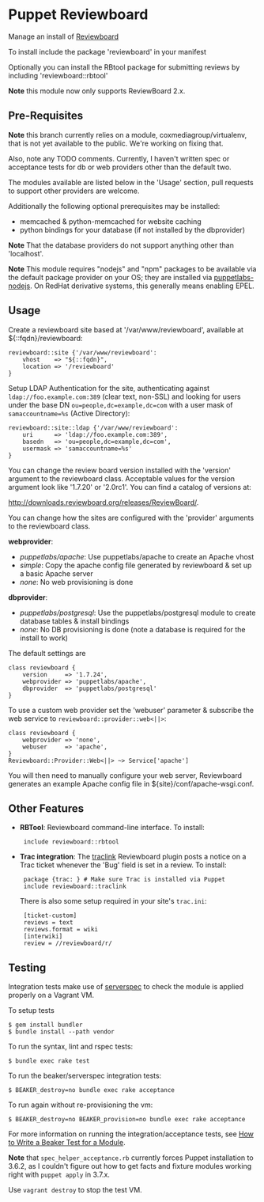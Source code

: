 Puppet Reviewboard
==================

Manage an install of [Reviewboard](http://www.reviewboard.org)

To install include the package 'reviewboard' in your manifest

Optionally you can install the RBtool package for submitting reviews by
including 'reviewboard::rbtool'

**Note** this module now only supports ReviewBoard 2.x.

Pre-Requisites
--------------

**Note** this branch currently relies on a module, coxmediagroup/virtualenv,
that is not yet available to the public. We're working on fixing that.

Also, note any TODO comments. Currently, I haven't written spec or acceptance
tests for db or web providers other than the default two.

The modules available are listed below in the 'Usage' section, pull requests to
support other providers are welcome.

Additionally the following optional prerequisites may be installed:

 * memcached & python-memcached for website caching
 * python bindings for your database (if not installed by the dbprovider)

**Note** That the database providers do not support anything other than 'localhost'.

**Note** This module requires "nodejs" and "npm" packages to be available via the default
package provider on your OS; they are installed via [puppetlabs-nodejs](https://forge.puppetlabs.com/puppetlabs/nodejs).
On RedHat derivative systems, this generally means enabling EPEL.

Usage
-----

Create a reviewboard site based at '/var/www/reviewboard', available at ${::fqdn}/reviewboard:

    reviewboard::site {'/var/www/reviewboard':
        vhost    => "${::fqdn}",
        location => '/reviewboard'
    }

Setup LDAP Authentication for the site, authenticating against ``ldap://foo.example.com:389``
(clear text, non-SSL) and looking for users under the base DN ``ou=people,dc=example,dc=com``
with a user mask of ``samaccountname=%s`` (Active Directory):

    reviewboard::site::ldap {'/var/www/reviewboard':
	    uri      => 'ldap://foo.example.com:389',
		basedn   => 'ou=people,dc=example,dc=com',
		usermask => 'samaccountname=%s'
	}

You can change the review board version installed with the 'version' argument to the
reviewboard class. Acceptable values for the version argument look like '1.7.20' or
'2.0rc1'. You can find a catalog of versions at:

http://downloads.reviewboard.org/releases/ReviewBoard/.

You can change how the sites are configured with the 'provider' arguments to the reviewboard class. 

**webprovider**:
  * *puppetlabs/apache*: Use puppetlabs/apache to create an Apache vhost
  * *simple*: Copy the apache config file generated by reviewboard & set up a basic Apache server
  * *none*: No web provisioning is done

**dbprovider**:
  * *puppetlabs/postgresql*: Use the puppetlabs/postgresql module to create database tables & install bindings
  * *none*: No DB provisioning is done (note a database is required for the install to work)

The default settings are
    
    class reviewboard {
        version     => '1.7.24',
        webprovider => 'puppetlabs/apache',
        dbprovider  => 'puppetlabs/postgresql'
    }

To use a custom web provider set the 'webuser' parameter & subscribe the web
service to `reviewboard::provider::web<||>`:

    class reviewboard {
        webprovider => 'none',
        webuser     => 'apache',
    }
    Reviewboard::Provider::Web<||> ~> Service['apache']

You will then need to manually configure your web server, Reviewboard generates
an example Apache config file in ${site}/conf/apache-wsgi.conf.

Other Features
--------------

 * **RBTool**: Reviewboard command-line interface. To install:

        include reviewboard::rbtool

 * **Trac integration**: The [traclink](https://github.com/ScottWales/reviewboard-trac-link) Reviewboard plugin posts a notice on a Trac ticket whenever the 'Bug' field is set in a review. To install:

        package {trac: } # Make sure Trac is installed via Puppet
        include reviewboard::traclink

    There is also some setup required in your site's `trac.ini`:

        [ticket-custom]
        reviews = text
        reviews.format = wiki
        [interwiki]
        review = //reviewboard/r/

Testing
-------

Integration tests make use of [serverspec](http://serverspec.org) to check the module is applied properly on a Vagrant VM.

To setup tests

    $ gem install bundler
    $ bundle install --path vendor

To run the syntax, lint and rspec tests:

    $ bundle exec rake test

To run the beaker/serverspec integration tests:

    $ BEAKER_destroy=no bundle exec rake acceptance

To run again without re-provisioning the vm:

    $ BEAKER_destroy=no BEAKER_provision=no bundle exec rake acceptance

For more information on running the integration/acceptance tests, see [How to Write a Beaker Test for a Module](https://github.com/puppetlabs/beaker/wiki/How-to-Write-a-Beaker-Test-for-a-Module).

**Note** that ``spec_helper_acceptance.rb`` currently forces Puppet installation to 3.6.2, as I couldn't figure out how to get facts and fixture modules working right with ``puppet apply`` in 3.7.x.

Use `vagrant destroy` to stop the test VM.

